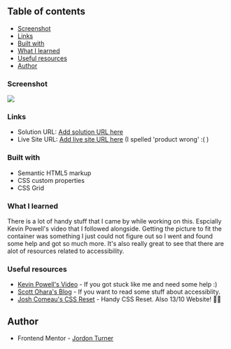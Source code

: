 
## Table of contents


- [Screenshot](#screenshot)
- [Links](#links)
- [Built with](#built-with)
- [What I learned](#what-i-learned)
- [Useful resources](#useful-resources)
- [Author](#author)


### Screenshot

![](./screenshot.png)

### Links

- Solution URL: [Add solution URL here](https://github.com/JordonTurner/Product-Card)
- Live Site URL: [Add live site URL here](https://perfume-prodcut-card.netlify.app/) (I spelled 'product wrong' :( )

### Built with

- Semantic HTML5 markup
- CSS custom properties
- CSS Grid

### What I learned

There is a lot of handy stuff that I came by while working on this. Espcially Kevin Powell's video that I followed alongside. Getting the picture to fit the container was something I just could not figure out so I went and found some help and got so much more. It's also really great to see that there are alot of resources related to accessibility.

### Useful resources

- [Kevin Powell's Video](https://youtu.be/B2WL6KkqhLQ) - If you got stuck like me and need some help :)
- [Scott Ohara's Blog](https://www.scottohara.me/blog/2017/04/14/inclusively-hidden.html) - If you want to read some stuff about accessiblity. 
- [Josh Comeau's CSS Reset](https://www.joshwcomeau.com/css/custom-css-reset/) - Handy CSS Reset. Also 13/10 Website! 👍🏾

## Author
- Frontend Mentor - [Jordon Turner](https://www.frontendmentor.io/profile/JordonTurner)